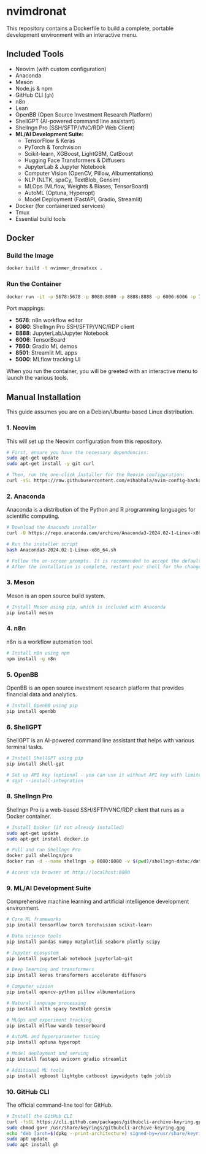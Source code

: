 # nvimdronat

This repository contains a Dockerfile to build a complete, portable development environment with an interactive menu.

## Included Tools

*   Neovim (with custom configuration)
*   Anaconda
*   Meson
*   Node.js & npm
*   GitHub CLI (`gh`)
*   n8n
*   Lean
*   OpenBB (Open Source Investment Research Platform)
*   ShellGPT (AI-powered command line assistant)
*   Shellngn Pro (SSH/SFTP/VNC/RDP Web Client)
*   **ML/AI Development Suite:**
    *   TensorFlow & Keras
    *   PyTorch & Torchvision
    *   Scikit-learn, XGBoost, LightGBM, CatBoost
    *   Hugging Face Transformers & Diffusers
    *   JupyterLab & Jupyter Notebook
    *   Computer Vision (OpenCV, Pillow, Albumentations)
    *   NLP (NLTK, spaCy, TextBlob, Gensim)
    *   MLOps (MLflow, Weights & Biases, TensorBoard)
    *   AutoML (Optuna, Hyperopt)
    *   Model Deployment (FastAPI, Gradio, Streamlit)
*   Docker (for containerized services)
*   Tmux
*   Essential build tools

## Docker

### Build the Image

```bash
docker build -t nvimmer_dronatxxx .
```

### Run the Container

```bash
docker run -it -p 5678:5678 -p 8080:8080 -p 8888:8888 -p 6006:6006 -p 7860:7860 -p 8501:8501 -p 5000:5000 nvimmer_dronatxxx
```

Port mappings:
- **5678**: n8n workflow editor
- **8080**: Shellngn Pro SSH/SFTP/VNC/RDP client
- **8888**: JupyterLab/Jupyter Notebook
- **6006**: TensorBoard
- **7860**: Gradio ML demos
- **8501**: Streamlit ML apps
- **5000**: MLflow tracking UI

When you run the container, you will be greeted with an interactive menu to launch the various tools.

## Manual Installation

This guide assumes you are on a Debian/Ubuntu-based Linux distribution.

### 1. Neovim

This will set up the Neovim configuration from this repository.

```bash
# First, ensure you have the necessary dependencies:
sudo apt-get update
sudo apt-get install -y git curl

# Then, run the one-click installer for the Neovim configuration:
curl -sSL https://raw.githubusercontent.com/eihabhala/nvim-config-backup/master/install.sh | bash
```

### 2. Anaconda

Anaconda is a distribution of the Python and R programming languages for scientific computing.

```bash
# Download the Anaconda installer
curl -O https://repo.anaconda.com/archive/Anaconda3-2024.02-1-Linux-x86_64.sh

# Run the installer script
bash Anaconda3-2024.02-1-Linux-x86_64.sh

# Follow the on-screen prompts. It is recommended to accept the default settings.
# After the installation is complete, restart your shell for the changes to take effect.
```

### 3. Meson

Meson is an open source build system.

```bash
# Install Meson using pip, which is included with Anaconda
pip install meson
```

### 4. n8n

n8n is a workflow automation tool.

```bash
# Install n8n using npm
npm install -g n8n
```

### 5. OpenBB

OpenBB is an open source investment research platform that provides financial data and analytics.

```bash
# Install OpenBB using pip
pip install openbb
```

### 6. ShellGPT

ShellGPT is an AI-powered command line assistant that helps with various terminal tasks.

```bash
# Install ShellGPT using pip
pip install shell-gpt

# Set up API key (optional - you can use it without API key with limited functionality)
# sgpt --install-integration
```

### 8. Shellngn Pro

Shellngn Pro is a web-based SSH/SFTP/VNC/RDP client that runs as a Docker container.

```bash
# Install Docker (if not already installed)
sudo apt-get update
sudo apt-get install docker.io

# Pull and run Shellngn Pro
docker pull shellngn/pro
docker run -d --name shellngn -p 8080:8080 -v $(pwd)/shellngn-data:/data shellngn/pro

# Access via browser at http://localhost:8080
```

### 9. ML/AI Development Suite

Comprehensive machine learning and artificial intelligence development environment.

```bash
# Core ML frameworks
pip install tensorflow torch torchvision scikit-learn

# Data science tools
pip install pandas numpy matplotlib seaborn plotly scipy

# Jupyter ecosystem
pip install jupyterlab notebook jupyterlab-git

# Deep learning and transformers
pip install keras transformers accelerate diffusers

# Computer vision
pip install opencv-python pillow albumentations

# Natural language processing
pip install nltk spacy textblob gensim

# MLOps and experiment tracking
pip install mlflow wandb tensorboard

# AutoML and hyperparameter tuning
pip install optuna hyperopt

# Model deployment and serving
pip install fastapi uvicorn gradio streamlit

# Additional ML tools
pip install xgboost lightgbm catboost ipywidgets tqdm joblib
```

### 10. GitHub CLI

The official command-line tool for GitHub.

```bash
# Install the GitHub CLI
curl -fsSL https://cli.github.com/packages/githubcli-archive-keyring.gpg | sudo dd of=/usr/share/keyrings/githubcli-archive-keyring.gpg
sudo chmod go+r /usr/share/keyrings/githubcli-archive-keyring.gpg
echo "deb [arch=$(dpkg --print-architecture) signed-by=/usr/share/keyrings/githubcli-archive-keyring.gpg] https://cli.github.com/packages stable main" | sudo tee /etc/apt/sources.list.d/github-cli.list > /dev/null
sudo apt update
sudo apt install gh
```
